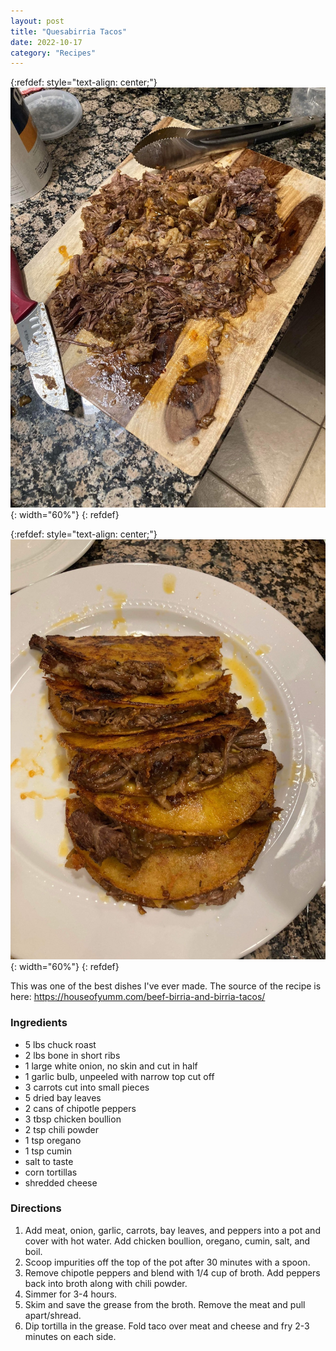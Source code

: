 ```yaml
---
layout: post
title: "Quesabirria Tacos"
date: 2022-10-17
category: "Recipes"
---
```


{:refdef: style="text-align: center;"}
![birria1](/images/blog/birria1.jpeg){: width="60%"}
{: refdef}

{:refdef: style="text-align: center;"}
![birria2](/images/blog/birria2.jpeg){: width="60%"}
{: refdef}

This was one of the best dishes I've ever made. The source of the recipe is here: https://houseofyumm.com/beef-birria-and-birria-tacos/


### Ingredients

* 5 lbs chuck roast
* 2 lbs bone in short ribs
* 1 large white onion, no skin and cut in half
* 1 garlic bulb, unpeeled with narrow top cut off
* 3 carrots cut into small pieces
* 5 dried bay leaves
* 2 cans of chipotle peppers
* 3 tbsp chicken boullion
* 2 tsp chili powder
* 1 tsp oregano
* 1 tsp cumin
* salt to taste
* corn tortillas
* shredded cheese

### Directions
1. Add meat, onion, garlic, carrots, bay leaves, and peppers into a pot and cover with hot water. Add chicken boullion, oregano, cumin, salt, and boil.
2. Scoop impurities off the top of the pot after 30 minutes with a spoon.
3. Remove chipotle peppers and blend with 1/4 cup of broth. Add peppers back into broth along with chili powder.
4. Simmer for 3-4 hours.
5. Skim and save the grease from the broth. Remove the meat and pull apart/shread.
6. Dip tortilla in the grease. Fold taco over meat and cheese and fry 2-3 minutes on each side.